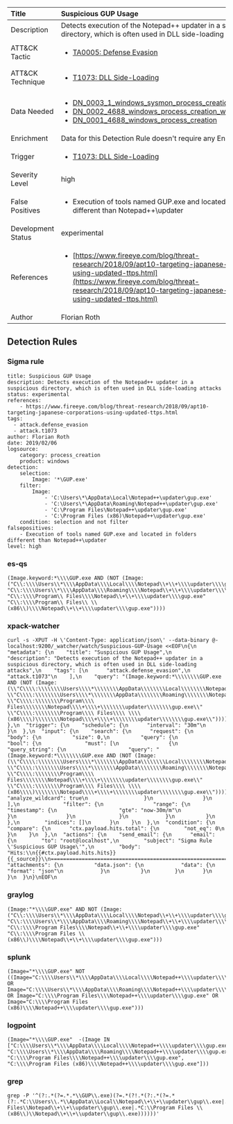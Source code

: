 | Title                | Suspicious GUP Usage                                                                                                                                                 |
|:---------------------|:------------------------------------------------------------------------------------------------------------------------------------------------------------|
| Description          | Detects execution of the Notepad++ updater in a suspicious directory, which is often used in DLL side-loading attacks                                                                                                                                           |
| ATT&amp;CK Tactic    |  <ul><li>[TA0005: Defense Evasion](https://attack.mitre.org/tactics/TA0005)</li></ul>  |
| ATT&amp;CK Technique | <ul><li>[T1073: DLL Side-Loading](https://attack.mitre.org/techniques/T1073)</li></ul>  |
| Data Needed          | <ul><li>[DN_0003_1_windows_sysmon_process_creation](../Data_Needed/DN_0003_1_windows_sysmon_process_creation.md)</li><li>[DN_0002_4688_windows_process_creation_with_commandline](../Data_Needed/DN_0002_4688_windows_process_creation_with_commandline.md)</li><li>[DN_0001_4688_windows_process_creation](../Data_Needed/DN_0001_4688_windows_process_creation.md)</li></ul>  |
| Enrichment           |  Data for this Detection Rule doesn't require any Enrichments.  |
| Trigger              | <ul><li>[T1073: DLL Side-Loading](../Triggers/T1073.md)</li></ul>  |
| Severity Level       | high |
| False Positives      | <ul><li>Execution of tools named GUP.exe and located in folders different than Notepad++\updater</li></ul>  |
| Development Status   | experimental |
| References           | <ul><li>[https://www.fireeye.com/blog/threat-research/2018/09/apt10-targeting-japanese-corporations-using-updated-ttps.html](https://www.fireeye.com/blog/threat-research/2018/09/apt10-targeting-japanese-corporations-using-updated-ttps.html)</li></ul>  |
| Author               | Florian Roth |


## Detection Rules

### Sigma rule

```
title: Suspicious GUP Usage
description: Detects execution of the Notepad++ updater in a suspicious directory, which is often used in DLL side-loading attacks
status: experimental
references:
    - https://www.fireeye.com/blog/threat-research/2018/09/apt10-targeting-japanese-corporations-using-updated-ttps.html
tags:
  - attack.defense_evasion
  - attack.t1073
author: Florian Roth
date: 2019/02/06
logsource:
    category: process_creation
    product: windows
detection:
    selection:
        Image: '*\GUP.exe'
    filter:
        Image:
            - 'C:\Users\*\AppData\Local\Notepad++\updater\gup.exe'
            - 'C:\Users\*\AppData\Roaming\Notepad++\updater\gup.exe'
            - 'C:\Program Files\Notepad++\updater\gup.exe'
            - 'C:\Program Files (x86)\Notepad++\updater\gup.exe'
    condition: selection and not filter
falsepositives:
    - Execution of tools named GUP.exe and located in folders different than Notepad++\updater
level: high

```





### es-qs
    
```
(Image.keyword:*\\\\GUP.exe AND (NOT (Image:("C\\:\\\\Users\\*\\\\AppData\\\\Local\\\\Notepad\\+\\+\\\\updater\\\\gup.exe" "C\\:\\\\Users\\*\\\\AppData\\\\Roaming\\\\Notepad\\+\\+\\\\updater\\\\gup.exe" "C\\:\\\\Program\\ Files\\\\Notepad\\+\\+\\\\updater\\\\gup.exe" "C\\:\\\\Program\\ Files\\ \\(x86\\)\\\\Notepad\\+\\+\\\\updater\\\\gup.exe"))))
```


### xpack-watcher
    
```
curl -s -XPUT -H \'Content-Type: application/json\' --data-binary @- localhost:9200/_watcher/watch/Suspicious-GUP-Usage <<EOF\n{\n  "metadata": {\n    "title": "Suspicious GUP Usage",\n    "description": "Detects execution of the Notepad++ updater in a suspicious directory, which is often used in DLL side-loading attacks",\n    "tags": [\n      "attack.defense_evasion",\n      "attack.t1073"\n    ],\n    "query": "(Image.keyword:*\\\\\\\\GUP.exe AND (NOT (Image:(\\"C\\\\:\\\\\\\\Users\\\\*\\\\\\\\AppData\\\\\\\\Local\\\\\\\\Notepad\\\\+\\\\+\\\\\\\\updater\\\\\\\\gup.exe\\" \\"C\\\\:\\\\\\\\Users\\\\*\\\\\\\\AppData\\\\\\\\Roaming\\\\\\\\Notepad\\\\+\\\\+\\\\\\\\updater\\\\\\\\gup.exe\\" \\"C\\\\:\\\\\\\\Program\\\\ Files\\\\\\\\Notepad\\\\+\\\\+\\\\\\\\updater\\\\\\\\gup.exe\\" \\"C\\\\:\\\\\\\\Program\\\\ Files\\\\ \\\\(x86\\\\)\\\\\\\\Notepad\\\\+\\\\+\\\\\\\\updater\\\\\\\\gup.exe\\"))))"\n  },\n  "trigger": {\n    "schedule": {\n      "interval": "30m"\n    }\n  },\n  "input": {\n    "search": {\n      "request": {\n        "body": {\n          "size": 0,\n          "query": {\n            "bool": {\n              "must": [\n                {\n                  "query_string": {\n                    "query": "(Image.keyword:*\\\\\\\\GUP.exe AND (NOT (Image:(\\"C\\\\:\\\\\\\\Users\\\\*\\\\\\\\AppData\\\\\\\\Local\\\\\\\\Notepad\\\\+\\\\+\\\\\\\\updater\\\\\\\\gup.exe\\" \\"C\\\\:\\\\\\\\Users\\\\*\\\\\\\\AppData\\\\\\\\Roaming\\\\\\\\Notepad\\\\+\\\\+\\\\\\\\updater\\\\\\\\gup.exe\\" \\"C\\\\:\\\\\\\\Program\\\\ Files\\\\\\\\Notepad\\\\+\\\\+\\\\\\\\updater\\\\\\\\gup.exe\\" \\"C\\\\:\\\\\\\\Program\\\\ Files\\\\ \\\\(x86\\\\)\\\\\\\\Notepad\\\\+\\\\+\\\\\\\\updater\\\\\\\\gup.exe\\"))))",\n                    "analyze_wildcard": true\n                  }\n                }\n              ],\n              "filter": {\n                "range": {\n                  "timestamp": {\n                    "gte": "now-30m/m"\n                  }\n                }\n              }\n            }\n          }\n        },\n        "indices": []\n      }\n    }\n  },\n  "condition": {\n    "compare": {\n      "ctx.payload.hits.total": {\n        "not_eq": 0\n      }\n    }\n  },\n  "actions": {\n    "send_email": {\n      "email": {\n        "to": "root@localhost",\n        "subject": "Sigma Rule \'Suspicious GUP Usage\'",\n        "body": "Hits:\\n{{#ctx.payload.hits.hits}}{{_source}}\\n================================================================================\\n{{/ctx.payload.hits.hits}}",\n        "attachments": {\n          "data.json": {\n            "data": {\n              "format": "json"\n            }\n          }\n        }\n      }\n    }\n  }\n}\nEOF\n
```


### graylog
    
```
(Image:"*\\\\GUP.exe" AND NOT (Image:("C\\:\\\\Users\\*\\\\AppData\\\\Local\\\\Notepad\\+\\+\\\\updater\\\\gup.exe" "C\\:\\\\Users\\*\\\\AppData\\\\Roaming\\\\Notepad\\+\\+\\\\updater\\\\gup.exe" "C\\:\\\\Program Files\\\\Notepad\\+\\+\\\\updater\\\\gup.exe" "C\\:\\\\Program Files \\(x86\\)\\\\Notepad\\+\\+\\\\updater\\\\gup.exe")))
```


### splunk
    
```
(Image="*\\\\GUP.exe" NOT ((Image="C:\\\\Users\\*\\\\AppData\\\\Local\\\\Notepad++\\\\updater\\\\gup.exe" OR Image="C:\\\\Users\\*\\\\AppData\\\\Roaming\\\\Notepad++\\\\updater\\\\gup.exe" OR Image="C:\\\\Program Files\\\\Notepad++\\\\updater\\\\gup.exe" OR Image="C:\\\\Program Files (x86)\\\\Notepad++\\\\updater\\\\gup.exe")))
```


### logpoint
    
```
(Image="*\\\\GUP.exe"  -(Image IN ["C:\\\\Users\\*\\\\AppData\\\\Local\\\\Notepad++\\\\updater\\\\gup.exe", "C:\\\\Users\\*\\\\AppData\\\\Roaming\\\\Notepad++\\\\updater\\\\gup.exe", "C:\\\\Program Files\\\\Notepad++\\\\updater\\\\gup.exe", "C:\\\\Program Files (x86)\\\\Notepad++\\\\updater\\\\gup.exe"]))
```


### grep
    
```
grep -P '^(?:.*(?=.*.*\\GUP\\.exe)(?=.*(?!.*(?:.*(?=.*(?:.*C:\\Users\\.*\\AppData\\Local\\Notepad\\+\\+\\updater\\gup\\.exe|.*C:\\Users\\.*\\AppData\\Roaming\\Notepad\\+\\+\\updater\\gup\\.exe|.*C:\\Program Files\\Notepad\\+\\+\\updater\\gup\\.exe|.*C:\\Program Files \\(x86\\)\\Notepad\\+\\+\\updater\\gup\\.exe))))))'
```



